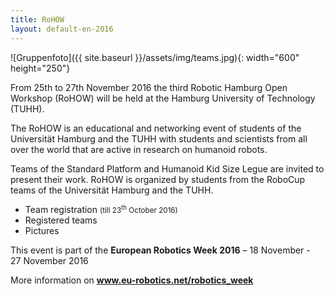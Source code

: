 ```yaml
---
title: RoHOW
layout: default-en-2016
---
```


![Gruppenfoto]({{ site.baseurl }}/assets/img/teams.jpg){: width="600" height="250"}

From 25th to 27th November 2016 the third Robotic Hamburg Open Workshop (RoHOW) will be held at the Hamburg University of Technology (TUHH).

The RoHOW is an educational and networking event of students of the Universität Hamburg and the TUHH with students and scientists from all over the world that are active in research on humanoid robots.

Teams of the Standard Platform and Humanoid Kid Size Legue are invited to present their work. RoHOW is organized by students from the RoboCup teams of the Universität Hamburg and the TUHH.

 - Team registration <small>(till 23<sup>th</sup> October 2016)</small>
 - Registered teams
 - Pictures

<div id="eurobotic_week">
    <p>This event is part of the <strong>European&nbsp;Robotics&nbsp;Week&nbsp;2016</strong> &ndash; 18&nbsp;November - 27&nbsp;November&nbsp;2016</p>
    <p>More information on <a href="https://www.eu-robotics.net/robotics_week"><strong>www.eu-robotics.net/robotics_week</strong></a></p>
</div>
